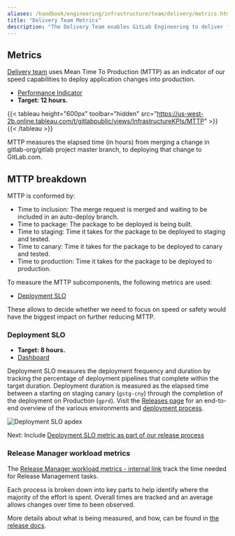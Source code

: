 ```yaml
---
aliases: /handbook/engineering/infrastructure/team/delivery/metrics.html
title: "Delivery Team Metrics"
description: "The Delivery Team enables GitLab Engineering to deliver features in a safe, scalable and efficient fashion to both GitLab.com and self-managed customers."
---
```


## Metrics

[Delivery team] uses Mean Time To Production (MTTP) as an indicator of our speed capabilities
to deploy application changes into production.

- [Performance Indicator]
- **Target: 12 hours.**

{{< tableau height="600px" toolbar="hidden" src="<https://us-west-2b.online.tableau.com/t/gitlabpublic/views/InfrastructureKPIs/MTTP>" >}}
{{< /tableau >}}

MTTP measures the elapsed time (in hours) from merging a change in gitlab-org/gitlab project master
branch, to deploying that change to GitLab.com.

## MTTP breakdown

MTTP is conformed by:

- Time to inclusion: The merge request is merged and waiting to be included in an auto-deploy branch.
- Time to package: The package to be deployed is being built.
- Time to staging: Time it takes for the package to be deployed to staging and tested.
- Time to canary: Time it takes for the package to be deployed to canary and tested.
- Time to production: Time it takes for the package to be deployed to production.

To measure the MTTP subcomponents, the following metrics are used:

- [Deployment SLO](#deployment-slo)

These allows to decide whether we need to focus on speed or safety would have the
biggest impact on further reducing MTTP.

### Deployment SLO

- **Target: 8 hours.**
- [Dashboard](https://dashboards.gitlab.net/d/delivery-deployment_slo/delivery-deployment-slo?orgId=1&refresh=5m)

Deployment SLO measures the deployment frequency and duration by tracking
the percentage of deployment pipelines that complete within the target duration.
Deployment duration is measured as the elapsed time between a starting on staging canary (`gstg-cny`)
through the completion of the deployment on Production (`gprd`).
Visit the [Releases page](/handbook/engineering/releases/) for an
end-to-end overview of the various environments and [deployment process](/handbook/engineering/releases/#gitlabcom-deployments-process).

![Deployment SLO apdex](https://gitlab.com/api/v4/projects/430285/jobs/artifacts/master/raw/deployment-slo-apdex.png?job=refresh-delivery-slo-apdex-graph)

Next: Include [Deployment SLO metric as part of our release process]

[Delivery team]: /handbook/engineering/infrastructure/team/delivery/
[Performance Indicator]: /handbook/engineering/infrastructure/performance-indicators/#mean-time-to-production-mttp
[Deployment SLO metric as part of our release process]: https://gitlab.com/groups/gitlab-com/gl-infra/-/epics/533

### Release Manager workload metrics

The [Release Manager workload metrics - internal link](https://docs.google.com/spreadsheets/d/1xENgrQwAQkA3ImtxsnqgQYEGxxevbUeNhXLFRUUKayk/edit#gid=1820673269) track the time needed for Release Management tasks.

Each process is broken down into key parts to help identify where the majority of the effort is spent. Overall times are tracked and an average allows changes over time to been observed.

More details about what is being measured, and how, can be found in [the release docs](https://gitlab.com/gitlab-org/release/docs/-/blob/master/metrics/release_manager_workload.md).
